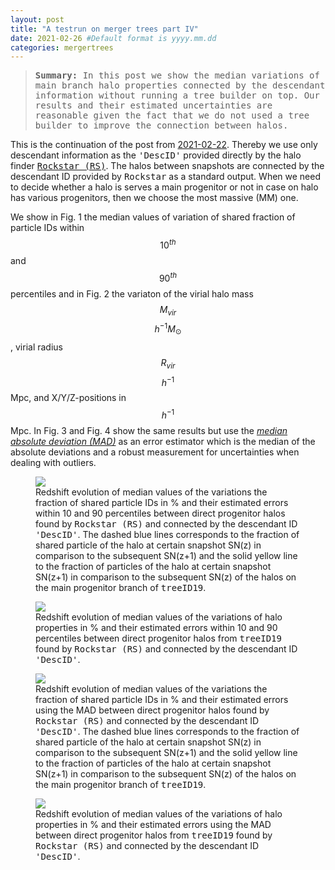 ```yaml
---
layout: post
title: "A testrun on merger trees part IV"
date: 2021-02-26 #Default format is yyyy.mm.dd
categories: mergertrees
---
```


<blockquote><tt><b>Summary:</b> In this post we show the median variations of main branch halo properties connected by the descendant information without running a tree builder on top. Our results and their estimated uncertainties are reasonable given the fact that we do not used a tree builder to improve the connection between halos.</tt></blockquote>

This is the continuation of the post from <a href="https://dstoppacher.github.io/A-testrun-on-merger-trees-III/">2021-02-22</a>. Thereby we use only descendant information as the <tt>'DescID'</tt> provided directly by the halo finder <a href="https://ui.adsabs.harvard.edu/abs/2012ascl.soft10008B/abstract"><tt>Rockstar (RS)</tt></a>. The halos between snapshots are connected by the descendant ID provided by <tt>Rockstar</tt> as a standard output. When we need to decide whether a halo is serves a main progenitor or not in case on halo has various progenitors, then we choose the most massive (MM) one.

We show in Fig. 1 the median values of variation of shared fraction of particle IDs within $$10^{th}$$ and $$90^{th}$$ percentiles and in Fig. 2 the variaton of the virial halo mass $$M_{vir}$$ $$h^{-1}M_{\odot}$$, virial radius $$R_{vir}$$ $$h^{-1}$$Mpc, and X/Y/Z-positions in $$h^{-1}$$Mpc. In Fig. 3 and Fig. 4 show the same results but use the <a href="https://en.wikipedia.org/wiki/Median_absolute_deviation"><i>median absolute deviation (MAD)</i></a> as an error estimator which is the median of the absolute deviations and a robust measurement for uncertainties when dealing with outliers.

<figure>
  <img src="{{ site.baseurl }}/plots/2021-02-26_Cholla256_50Mpc_stats_one_np_MM_10_90.png">
  <figcaption>Redshift evolution of median values of the variations the fraction of shared particle IDs in % and their estimated errors within 10 and 90 percentiles between direct progenitor halos found by <tt>Rockstar (RS)</tt> and connected by the descendant ID <tt>'DescID'</tt>. The dashed blue lines corresponds to the fraction of shared particle of the halo at certain snapshot SN(z) in comparison to the subsequent  SN(z+1) and the solid yellow line to the fraction of particles of the halo at certain snapshot SN(z+1) in comparison to the subsequent SN(z) of the halos on the main progenitor branch of <tt>treeID19</tt>. 
  </figcaption>
</figure>


<figure>
  <img src="{{ site.baseurl }}/plots/2021-02-26_Cholla256_50Mpc_stats_one_MM_10_90.png">
  <figcaption>Redshift evolution of median values of the variations of halo properties in % and their estimated errors within 10 and 90 percentiles between direct progenitor halos from <tt>treeID19</tt> found by <tt>Rockstar (RS)</tt> and connected by the descendant ID <tt>'DescID'</tt>. 
  </figcaption>
</figure>


<figure>
  <img src="{{ site.baseurl }}/plots/2021-02-26_Cholla256_50Mpc_stats_one_np_MM_MAD.png">
  <figcaption>Redshift evolution of median values of the variations the fraction of shared particle IDs in % and their estimated errors using the MAD between direct progenitor halos found by <tt>Rockstar (RS)</tt> and connected by the descendant ID <tt>'DescID'</tt>. The dashed blue lines corresponds to the fraction of shared particle of the halo at certain snapshot SN(z) in comparison to the subsequent  SN(z+1) and the solid yellow line to the fraction of particles of the halo at certain snapshot SN(z+1) in comparison to the subsequent SN(z) of the halos on the main progenitor branch of <tt>treeID19</tt>. 
  </figcaption>
</figure>

<figure>
  <img src="{{ site.baseurl }}/plots/2021-02-26_Cholla256_50Mpc_stats_one_MM_MAD.png">
  <figcaption>Redshift evolution of median values of the variations of halo properties in % and their estimated errors using the MAD between direct progenitor halos from <tt>treeID19</tt> found by <tt>Rockstar (RS)</tt> and connected by the descendant ID <tt>'DescID'</tt>. 
  </figcaption>
</figure>
